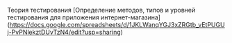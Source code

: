 Теория тестирования
[Определение методов, типов и уровней тестирования для приложения интернет-магазина]
(https://docs.google.com/spreadsheets/d/1JKLWanqYGJ3xZRGtb_vEtPUGUj-PvPNlekztDUvTzN4/edit?usp=sharing)
